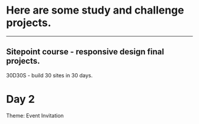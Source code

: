 # Here are some study and challenge projects.
------
Sitepoint course - responsive design final projects.
------
30D30S - build 30 sites in 30 days.

# Day 2
Theme: Event Invitation
